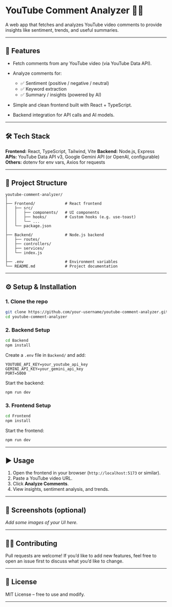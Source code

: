 # YouTube Comment Analyzer 🎥💬

A web app that fetches and analyzes YouTube video comments to provide insights like sentiment, trends, and useful summaries.

---

## 🚀 Features

* Fetch comments from any YouTube video (via YouTube Data API).
* Analyze comments for:

  * ✅ Sentiment (positive / negative / neutral)
  * ✅ Keyword extraction
  * ✅ Summary / insights (powered by AI)
* Simple and clean frontend built with React + TypeScript.
* Backend integration for API calls and AI models.

---

## 🛠️ Tech Stack

**Frontend:** React, TypeScript, Tailwind, Vite
**Backend:** Node.js, Express
**APIs:** YouTube Data API v3, Google Gemini API (or OpenAI, configurable)
**Others:** dotenv for env vars, Axios for requests

---

## 📂 Project Structure

```
youtube-comment-analyzer/
│
├── Frontend/             # React frontend
│   ├── src/
│   │   ├── components/   # UI components
│   │   ├── hooks/        # Custom hooks (e.g. use-toast)
│   │   └── ...
│   └── package.json
│
├── Backend/              # Node.js backend
│   ├── routes/
│   ├── controllers/
│   ├── services/
│   └── index.js
│
├── .env                  # Environment variables
└── README.md             # Project documentation
```

---

## ⚙️ Setup & Installation

### 1. Clone the repo

```bash
git clone https://github.com/your-username/youtube-comment-analyzer.git
cd youtube-comment-analyzer
```

### 2. Backend Setup

```bash
cd Backend
npm install
```

Create a `.env` file in `Backend/` and add:

```
YOUTUBE_API_KEY=your_youtube_api_key
GEMINI_API_KEY=your_gemini_api_key
PORT=5000
```

Start the backend:

```bash
npm run dev
```

### 3. Frontend Setup

```bash
cd Frontend
npm install
```

Start the frontend:

```bash
npm run dev
```

---

## ▶️ Usage

1. Open the frontend in your browser (`http://localhost:5173` or similar).
2. Paste a YouTube video URL.
3. Click **Analyze Comments**.
4. View insights, sentiment analysis, and trends.

---

## 📸 Screenshots (optional)

*Add some images of your UI here.*

---

## 🧑‍💻 Contributing

Pull requests are welcome! If you’d like to add new features, feel free to open an issue first to discuss what you’d like to change.

---

## 📜 License

MIT License – free to use and modify.

---
